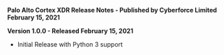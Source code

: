 **Palo Alto Cortex XDR Release Notes - Published by Cyberforce Limited February 15, 2021**


**Version 1.0.0 - Released February 15, 2021**

* Initial Release with Python 3 support
